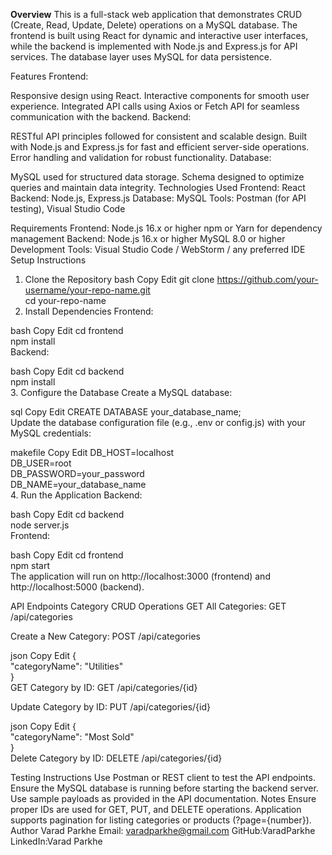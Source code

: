 **Overview**
This is a full-stack web application that demonstrates CRUD (Create, Read, Update, Delete) operations on a MySQL database. The frontend is built using React for dynamic and interactive user interfaces, while the backend is implemented with Node.js and Express.js for API services. The database layer uses MySQL for data persistence.

Features
Frontend:

Responsive design using React.
Interactive components for smooth user experience.
Integrated API calls using Axios or Fetch API for seamless communication with the backend.
Backend:

RESTful API principles followed for consistent and scalable design.
Built with Node.js and Express.js for fast and efficient server-side operations.
Error handling and validation for robust functionality.
Database:

MySQL used for structured data storage.
Schema designed to optimize queries and maintain data integrity.
Technologies Used
Frontend: React
Backend: Node.js, Express.js
Database: MySQL
Tools: Postman (for API testing), Visual Studio Code

Requirements
Frontend:
Node.js 16.x or higher
npm or Yarn for dependency management
Backend:
Node.js 16.x or higher
MySQL 8.0 or higher
Development Tools:
Visual Studio Code / WebStorm / any preferred IDE
Setup Instructions
1. Clone the Repository
bash
Copy
Edit
git clone https://github.com/your-username/your-repo-name.git  
cd your-repo-name  
2. Install Dependencies
Frontend:

bash
Copy
Edit
cd frontend  
npm install  
Backend:

bash
Copy
Edit
cd backend  
npm install  
3. Configure the Database
Create a MySQL database:

sql
Copy
Edit
CREATE DATABASE your_database_name;  
Update the database configuration file (e.g., .env or config.js) with your MySQL credentials:

makefile
Copy
Edit
DB_HOST=localhost  
DB_USER=root  
DB_PASSWORD=your_password  
DB_NAME=your_database_name  
4. Run the Application
Backend:

bash
Copy
Edit
cd backend  
node server.js  
Frontend:

bash
Copy
Edit
cd frontend  
npm start  
The application will run on http://localhost:3000 (frontend) and http://localhost:5000 (backend).

API Endpoints
Category CRUD Operations
GET All Categories:
GET /api/categories

Create a New Category:
POST /api/categories

json
Copy
Edit
{  
  "categoryName": "Utilities"  
}  
GET Category by ID:
GET /api/categories/{id}

Update Category by ID:
PUT /api/categories/{id}

json
Copy
Edit
{  
  "categoryName": "Most Sold"  
}  
Delete Category by ID:
DELETE /api/categories/{id}

Testing Instructions
Use Postman or REST client to test the API endpoints.
Ensure the MySQL database is running before starting the backend server.
Use sample payloads as provided in the API documentation.
Notes
Ensure proper IDs are used for GET, PUT, and DELETE operations.
Application supports pagination for listing categories or products (?page={number}).
Author
Varad Parkhe
Email: varadparkhe@gmail.com
GitHub:VaradParkhe
LinkedIn:Varad Parkhe
